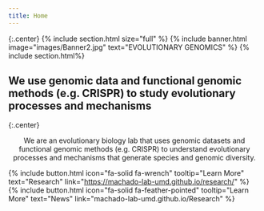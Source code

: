 ```yaml
---
title: Home
---
```


{:.center}
{% include section.html size="full" %}
{% include banner.html image="images/Banner2.jpg" text="EVOLUTIONARY GENOMICS" %}
{% include section.html%}
## We use genomic data and functional genomic methods (e.g. CRISPR) to study evolutionary processes and mechanisms
{:.center}

<p style="text-align:center;"> We are an evolutionary biology lab that uses genomic datasets and functional genomic methods (e.g. CRISPR) to understand evolutionary processes and mechanisms that generate species and genomic diversity.  </p>

{%
  include button.html
  icon="fa-solid fa-wrench" 
  tooltip="Learn More"
  text="Research"
  link="https://machado-lab-umd.github.io/research/"
%}
{%
  include button.html
  icon="fa-solid fa-feather-pointed"
  tooltip="Learn More"
  text="News"
  link="machado-lab-umd.github.io/Research"
%}
